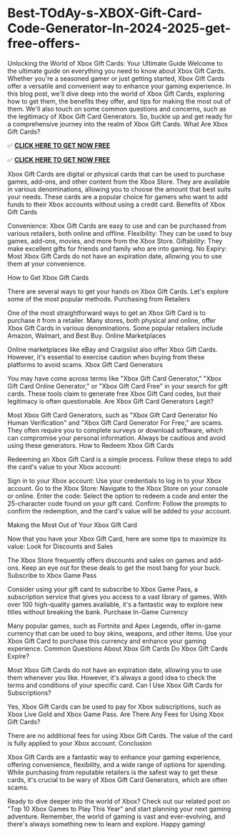 # Best-TOdAy-s-XBOX-Gift-Card-Code-Generator-In-2024-2025-get-free-offers-


Unlocking the World of Xbox Gift Cards: Your Ultimate Guide
Welcome to the ultimate guide on everything you need to know about Xbox Gift Cards. Whether you're a seasoned gamer or just getting started, Xbox Gift Cards offer a versatile and convenient way to enhance your gaming experience. In this blog post, we'll dive deep into the world of Xbox Gift Cards, exploring how to get them, the benefits they offer, and tips for making the most out of them. We'll also touch on some common questions and concerns, such as the legitimacy of Xbox Gift Card Generators. So, buckle up and get ready for a comprehensive journey into the realm of Xbox Gift Cards. What Are Xbox Gift Cards?

✅ **[CLICK HERE TO GET NOW FREE](https://usausing.com/free-x-box/)**

✅ **[CLICK HERE TO GET NOW FREE](https://usausing.com/free-x-box/)**

Xbox Gift Cards are digital or physical cards that can be used to purchase games, add-ons, and other content from the Xbox Store. They are available in various denominations, allowing you to choose the amount that best suits your needs. These cards are a popular choice for gamers who want to add funds to their Xbox accounts without using a credit card. Benefits of Xbox Gift Cards

Convenience: Xbox Gift Cards are easy to use and can be purchased from various retailers, both online and offline. Flexibility: They can be used to buy games, add-ons, movies, and more from the Xbox Store. Giftability: They make excellent gifts for friends and family who are into gaming. No Expiry: Most Xbox Gift Cards do not have an expiration date, allowing you to use them at your convenience.

How to Get Xbox Gift Cards

There are several ways to get your hands on Xbox Gift Cards. Let's explore some of the most popular methods. Purchasing from Retailers

One of the most straightforward ways to get an Xbox Gift Card is to purchase it from a retailer. Many stores, both physical and online, offer Xbox Gift Cards in various denominations. Some popular retailers include Amazon, Walmart, and Best Buy. Online Marketplaces

Online marketplaces like eBay and Craigslist also offer Xbox Gift Cards. However, it's essential to exercise caution when buying from these platforms to avoid scams. Xbox Gift Card Generators

You may have come across terms like "Xbox Gift Card Generator," "Xbox Gift Card Online Generator," or "Xbox Gift Card Free" in your search for gift cards. These tools claim to generate free Xbox Gift Card codes, but their legitimacy is often questionable. Are Xbox Gift Card Generators Legit?

Most Xbox Gift Card Generators, such as "Xbox Gift Card Generator No Human Verification" and "Xbox Gift Card Generator For Free," are scams. They often require you to complete surveys or download software, which can compromise your personal information. Always be cautious and avoid using these generators. How to Redeem Xbox Gift Cards

Redeeming an Xbox Gift Card is a simple process. Follow these steps to add the card's value to your Xbox account:

Sign in to your Xbox account: Use your credentials to log in to your Xbox account. Go to the Xbox Store: Navigate to the Xbox Store on your console or online. Enter the code: Select the option to redeem a code and enter the 25-character code found on your gift card. Confirm: Follow the prompts to confirm the redemption, and the card's value will be added to your account.

Making the Most Out of Your Xbox Gift Card

Now that you have your Xbox Gift Card, here are some tips to maximize its value: Look for Discounts and Sales

The Xbox Store frequently offers discounts and sales on games and add-ons. Keep an eye out for these deals to get the most bang for your buck. Subscribe to Xbox Game Pass

Consider using your gift card to subscribe to Xbox Game Pass, a subscription service that gives you access to a vast library of games. With over 100 high-quality games available, it's a fantastic way to explore new titles without breaking the bank. Purchase In-Game Currency

Many popular games, such as Fortnite and Apex Legends, offer in-game currency that can be used to buy skins, weapons, and other items. Use your Xbox Gift Card to purchase this currency and enhance your gaming experience. Common Questions About Xbox Gift Cards Do Xbox Gift Cards Expire?

Most Xbox Gift Cards do not have an expiration date, allowing you to use them whenever you like. However, it's always a good idea to check the terms and conditions of your specific card. Can I Use Xbox Gift Cards for Subscriptions?

Yes, Xbox Gift Cards can be used to pay for Xbox subscriptions, such as Xbox Live Gold and Xbox Game Pass. Are There Any Fees for Using Xbox Gift Cards?

There are no additional fees for using Xbox Gift Cards. The value of the card is fully applied to your Xbox account. Conclusion

Xbox Gift Cards are a fantastic way to enhance your gaming experience, offering convenience, flexibility, and a wide range of options for spending. While purchasing from reputable retailers is the safest way to get these cards, it's crucial to be wary of Xbox Gift Card Generators, which are often scams.

Ready to dive deeper into the world of Xbox? Check out our related post on "Top 10 Xbox Games to Play This Year" and start planning your next gaming adventure. Remember, the world of gaming is vast and ever-evolving, and there's always something new to learn and explore. Happy gaming!


